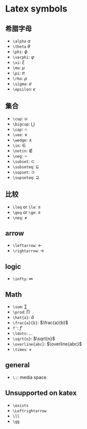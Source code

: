 # Latex symbols

## 希腊字母

* `\alpha` $\alpha$
* `\theta` $\theta$
* `\phi`: $\phi$
* `\varphi`: $\varphi$
* `\xi`: $\xi$
* `\mu`: $\mu$
* `\pi`: $\pi$
* `\rho`: $\rho$
* `\sigma`: $\sigma$
* `\epsilon`: $\epsilon$

## 集合

* `\cup`: $\cup$
* `\bigcup`: $\bigcup$
* `\cap`: $\cap$
* `\vee`: $\vee$
* `\wedge`: $\wedge$
* `\in`: $\in$
* `\notin`: $\notin$
* `\neg`: $\neg$
* `\subset`: $\subset$
* `\subseteq`: $\subseteq$
* `\supset`: $\supset$
* `\supseteq`: $\supseteq$

## 比较

* `\leq` or `\le`: $\leq$
* `\geq` or `\ge`: $\geq$
* `\neq`: $\neq$

## arrow

* `\leftarrow`: $\leftarrow$
* `\rightarrow`: $\rightarrow$

## logic

* `\infty`: $\infty$

## Math

* `\sum`: $\sum$
* `\prod`: $\prod$
* `\hat{a}`: $\hat{a}$
* `\frac{a}{b}`: $\frac{a}{b}$
* `f'`: $f'$
* `\ldots`: $\ldots$
* `\sqrt{n}`: $\sqrt{n}$
* `\overline{abc}`: $\overline{abc}$
* `\times`: $\times$

## general

* `\:`: media space

## Unsupported on katex

* `\exists`
* `\Leftrightarrow`
* `\ll`
* `\gg`
